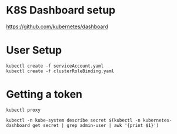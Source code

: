 # K8S Dashboard setup

https://github.com/kubernetes/dashboard

# User Setup

```
kubectl create -f serviceAccount.yaml
kubectl create -f clusterRoleBinding.yaml
```

# Getting a token

```
kubectl proxy

kubectl -n kube-system describe secret $(kubectl -n kubernetes-dashboard get secret | grep admin-user | awk '{print $1}')
```

